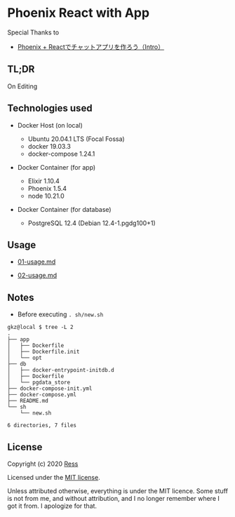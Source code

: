 # Phoenix React with App

Special Thanks to

- [Phoenix + Reactでチャットアプリを作ろう（Intro）](https://medium.com/@1zo/phoenix-react%E3%81%AE%E3%83%81%E3%83%A3%E3%83%83%E3%83%88%E3%82%A2%E3%83%97%E3%83%AA%E3%82%92%E4%BD%9C%E3%82%8D%E3%81%86-intro-7dddee01850a)


## TL;DR

On Editing

## Technologies used

- Docker Host (on local)
  - Ubuntu 20.04.1 LTS (Focal Fossa)
  - docker 19.03.3
  - docker-compose 1.24.1

- Docker Container (for app)
  - Elixir 1.10.4
  - Phoenix 1.5.4
  - node 10.21.0 

- Docker Container (for database)
  - PostgreSQL 12.4 (Debian 12.4-1.pgdg100+1)

## Usage

- [01-usage.md](docs/01-usage.md)

- [02-usage.md](docs/02-usage.md)

## Notes

- Before executing `. sh/new.sh`
```
gkz@local $ tree -L 2
.
├── app
│   ├── Dockerfile
│   ├── Dockerfile.init
│   └── opt
├── db
│   ├── docker-entrypoint-initdb.d
│   ├── Dockerfile
│   └── pgdata_store
├── docker-compose-init.yml
├── docker-compose.yml
├── README.md
└── sh
    └── new.sh

6 directories, 7 files
```

## License
Copyright (c) 2020 [Ress](https://ress.mit-license.org/2020)

Licensed under the [MIT license](LICENSE).

Unless attributed otherwise, everything is under the MIT licence. 
Some stuff is not from me, and without attribution, and I no longer remember where I got it from. 
I apologize for that.
